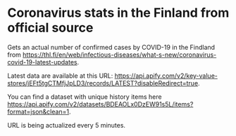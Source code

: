 # Coronavirus stats in the Finland from official source
Gets an actual number of confirmed cases by COVID-19 in the Findland from https://thl.fi/en/web/infectious-diseases/what-s-new/coronavirus-covid-19-latest-updates.

Latest data are available at this URL: https://api.apify.com/v2/key-value-stores/jEFt5tgCTMfjJpLD3/records/LATEST?disableRedirect=true.

You can find a dataset with unique history items here https://api.apify.com/v2/datasets/BDEAOLx0DzEW91s5L/items?format=json&clean=1.

URL is being actualized every 5 minutes.